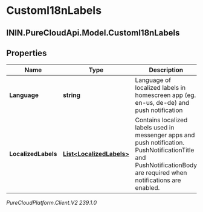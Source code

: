# CustomI18nLabels

## ININ.PureCloudApi.Model.CustomI18nLabels

## Properties

|Name | Type | Description | Notes|
|------------ | ------------- | ------------- | -------------|
| **Language** | **string** | Language of localized labels in homescreen app (eg. en-us, de-de) and push notification | [optional] |
| **LocalizedLabels** | [**List&lt;LocalizedLabels&gt;**](LocalizedLabels) | Contains localized labels used in messenger apps and push notification. PushNotificationTitle and PushNotificationBody are required when notifications are enabled. | [optional] |



_PureCloudPlatform.Client.V2 239.1.0_
